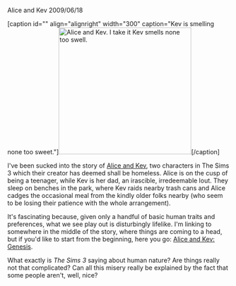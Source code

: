 Alice and Kev
2009/06/18

[caption id="" align="alignright" width="300" caption="Kev is smelling none too sweet."]<a href="http://aliceandkev.wordpress.com/2009/06/09/enemies/"><img title="Alice and Kev" src="http://farm4.static.flickr.com/3342/3601130357_681eb05c19.jpg" alt="Alice and Kev. I take it Kev smells none too swell." width="300" height="288" /></a>[/caption]

I've been sucked into the story of <a href="http://aliceandkev.wordpress.com/2009/06/09/enemies/">Alice and Kev</a>, two characters in The Sims 3 which their creator has deemed shall be homeless. Alice is on the cusp of being a teenager, while Kev is her dad, an irascible, irredeemable lout. They sleep on benches in the park, where Kev raids nearby trash cans and Alice cadges the occasional meal from the kindly older folks nearby (who seem to be losing their patience with the whole arrangement).

It's fascinating because, given only a handful of basic human traits and preferences, what we see play out is disturbingly lifelike. I'm linking to somewhere in the middle of the story, where things are coming to a head, but if you'd like to start from the beginning, here you go: <a href="http://aliceandkev.wordpress.com/2009/06/09/alice-and-kev/">Alice and Kev: Genesis</a>.

What exactly is <em>The Sims 3</em> saying about human nature? Are things really not that complicated? Can all this misery really be explained by the fact that some people aren't, well, nice?
